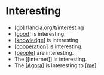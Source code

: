# Interesting

- [[go]] flancia.org/t/interesting
- [[good]] is interesting.
- [[knowledge]] is interesting.
- [[cooperation]] is interesting.
- [[people]] are interesting.
- The [[internet]] is interesting.
- The [[Agora]] is interesting to [[me]].




[//begin]: # "Autogenerated link references for markdown compatibility"
[go]: go "Go"
[good]: good "Good"
[knowledge]: knowledge "Knowledge"
[cooperation]: cooperation "Cooperation"
[people]: people "People"
[Agora]: agora "Agora"
[me]: me "Me"
[//end]: # "Autogenerated link references"